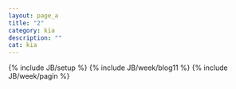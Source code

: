 ```yaml
---
layout: page_a
title: "2"
category: kia
description: ""
cat: kia
---
```

{% include JB/setup %}
{% include JB/week/blog11 %}
{% include JB/week/pagin %}
